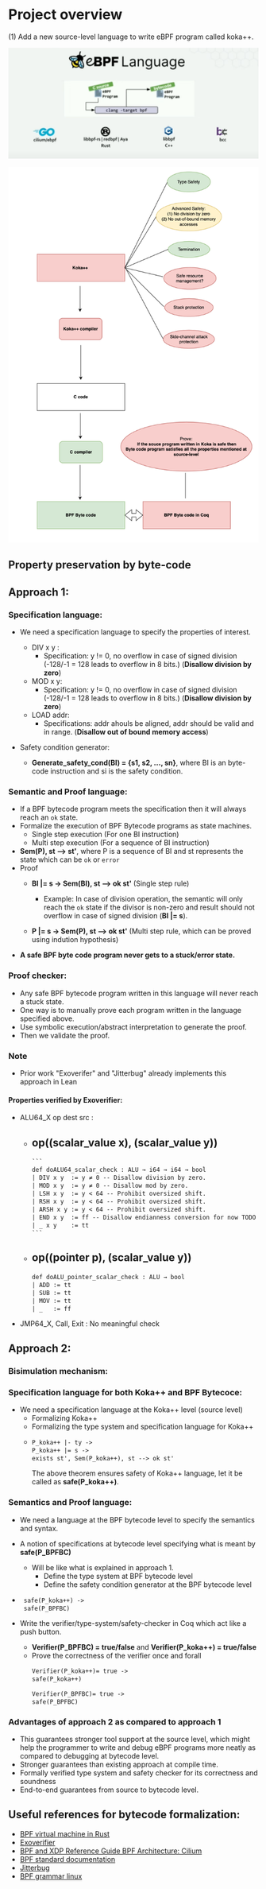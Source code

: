 # Project overview
(1) Add a new source-level language to write eBPF program called koka++. 

![project_overview](eBPF_existing_languages.png)



![project_overview](pictorial_view_of_project.png)



## Property preservation by byte-code

## Approach 1: 
### Specification language:
- We need a specification language to specify the properties of interest.
  - DIV x y : 
    - Specification: y != 0, no overflow in case of signed division (-128/-1 = 128 leads to overflow in 8 bits.) (**Disallow division by zero**)
  - MOD x y:
    - Specification: y != 0, no overflow in case of signed division (-128/-1 = 128 leads to overflow in 8 bits.) (**Disallow division by zero**)
  - LOAD addr:
    - Specifications: addr ahouls be aligned, addr should be valid and in range. (**Disallow out of bound memory access**)

- Safety condition generator:
  - **Generate_safety_cond(BI) = {s1, s2, ..., sn}**, where BI is an byte-code instruction and si is the safety condition.
  
### Semantic and Proof language:
- If a BPF bytecode program meets the specification then it will always reach an ```ok``` state.
- Formalize the execution of BPF Bytecode programs as state machines.
  - Single step execution (For one BI instruction)
  - Multi step execution (For a sequence of BI instruction)
- **Sem(P), st --> st'**, where P is a sequence of BI and st represents the state which can be ```ok``` or ```error```
- Proof
  - **BI |= s ->
    Sem(BI), st --> ok st'** (Single step rule)
    
    - Example: In case of division operation, the semantic will only reach the ```ok``` state if the divisor is non-zero and result should not overflow in case of signed division (**BI |= s**). 
  - **P |= s ->
    Sem(P), st --> ok st'** (Multi step rule, which can be proved using indution hypothesis)
- **A safe BPF byte code program never gets to a stuck/error state.**

### Proof checker:
- Any safe BPF bytecode program written in this language will never reach a stuck state.
- One way is to manually prove each program written in the language specified above.
- Use symbolic execution/abstract interpretation to generate the proof.
- Then we validate the proof.

### Note
- Prior work "Exoverifer" and "Jitterbug" already implements this approach in Lean

#### Properties verified by Exoverifier:
- ALU64_X op dest src :
    - op((scalar_value x), (scalar_value y))
        -
          ```
          def doALU64_scalar_check : ALU → i64 → i64 → bool
          | DIV x y  := y ≠ 0 -- Disallow division by zero.
          | MOD x y  := y ≠ 0 -- Disallow mod by zero.
          | LSH x y  := y < 64 -- Prohibit oversized shift.
          | RSH x y  := y < 64 -- Prohibit oversized shift.
          | ARSH x y := y < 64 -- Prohibit oversized shift.
          | END x y  := ff -- Disallow endianness conversion for now TODO
          | _ x y    := tt
          ```
     - op((pointer p), (scalar_value y))
       -
         ```
         def doALU_pointer_scalar_check : ALU → bool
        | ADD := tt
        | SUB := tt
        | MOV := tt
        | _   := ff

         ```
- JMP64_X, Call, Exit : No meaningful check

## Approach 2:
### Bisimulation mechanism: 

### Specification language for both Koka++ and BPF Bytecoce:

  - We need a specification language at the Koka++ level (source level)
    - Formalizing Koka++
    - Formalizing the type system and specification language for Koka++
    - ```
      P_koka++ |- ty ->
      P_koka++ |= s ->
      exists st', Sem(P_koka++), st --> ok st' 
      ```
      The above theorem ensures safety of Koka++ language, let it be called as **safe(P_koka++)**.

### Semantics and Proof language: 
- We need a language at the BPF bytecode level to specify the semantics and syntax.
- A notion of specifications at bytecode level specifying what is meant by **safe(P_BPFBC)**
    - Will be like what is explained in approach 1.
      - Define the type system at BPF bytecode level
      - Define the safety condition generator at the BPF bytecode level
- 
  ```
   safe(P_koka++) ->
   safe(P_BPFBC)
  ```

- Write the verifier/type-system/safety-checker in Coq which act like a push button. 
  - **Verifier(P_BPFBC) = true/false** and **Verifier(P_koka++) = true/false**
  - Prove the correctness of the verifier once and forall
    ```
    Verifier(P_koka++)= true ->
    safe(P_koka++)
    ```
    ```
    Verifier(P_BPFBC)= true ->
    safe(P_BPFBC)
    ```

### Advantages of approach 2 as compared to approach 1
- This guarantees stronger tool support at the source level, which might help the programmer to write and debug eBPF programs more neatly as compared to debugging at bytecode level.
- Stronger guarantees than existing approach at compile time.
- Formally verified type system and safety checker for its correctness and soundness
- End-to-end guarantees from source to bytecode level.

## Useful references for bytecode formalization:

- [BPF virtual machine in Rust](https://github.com/qmonnet/rbpf)
- [Exoverifier](https://github.com/uw-unsat/exoverifier)
- [BPF and XDP Reference Guide BPF Architecture: Cilium](https://docs.cilium.io/en/stable/bpf/architecture/#instruction-set)
- [BPF standard documentation](https://github.com/ietf-wg-bpf/ebpf-docs)
- [Jitterbug](https://github.com/uw-unsat/jitterbug)
- [BPF grammar linux](https://www.kernel.org/doc/html/next/bpf/instruction-set.html)
